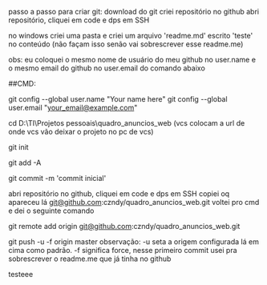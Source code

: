 passo a passo para criar git: 
download do git
criei repositório no github
abri repositório, cliquei em code e dps em SSH

no windows criei uma pasta e criei um arquivo 'readme.md' escrito 'teste' no conteúdo (não façam isso senão vai sobrescrever esse readme.me)

obs: eu coloquei o mesmo nome de usuário do meu github no user.name e o mesmo email do github no user.email do comando abaixo

##CMD:

git config --global user.name "Your name here"
git config --global user.email "your_email@example.com"

cd D:\TI\Projetos pessoais\quadro_anuncios_web (vcs colocam a url de onde vcs vão deixar o projeto no pc de vcs)

git init

git add -A

git commit -m 'commit inicial'


abri repositório no github, cliquei em code e dps em SSH
copiei oq apareceu lá git@github.com:czndy/quadro_anuncios_web.git
voltei pro cmd e dei o seguinte comando

git remote add origin git@github.com:czndy/quadro_anuncios_web.git

git push -u -f origin master
observação: -u seta a origem configurada lá em cima como padrão. -f significa force, nesse primeiro commit usei pra sobrescrever o readme.me que já tinha no github

testeee
